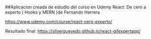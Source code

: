 ##Aplicacion creada de estudio del curso en Udemy React: De cero a experto ( Hooks y MERN )de Fernando Herrera

https://www.udemy.com/course/react-cero-experto/


Resultado final: https://silverquevedo.github.io/react-gifexpertapp/
